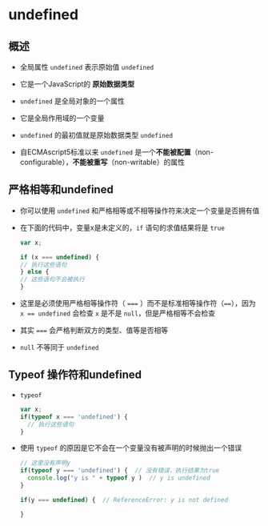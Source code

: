 # undefined

## 概述

- 全局属性 `undefined` 表示原始值 `undefined`

- 它是一个JavaScript的 **原始数据类型**

- `undefined` 是全局对象的一个属性

- 它是全局作用域的一个变量

- `undefined` 的最初值就是原始数据类型 `undefined`

- 自ECMAscript5标准以来 `undefined` 是一个**不能被配置**（non-configurable），**不能被重写**（non-writable）的属性

## 严格相等和undefined

- 你可以使用 `undefined` 和严格相等或不相等操作符来决定一个变量是否拥有值

- 在下面的代码中，变量x是未定义的，`if` 语句的求值结果将是 `true`

    ```js
    var x;

    if (x === undefined) {
    // 执行这些语句
    } else {
    // 这些语句不会被执行
    }
    ```

- 这里是必须使用严格相等操作符（ `===` ）而不是标准相等操作符（`==`），因为 `x == undefined` 会检查 `x` 是不是 `null`，但是严格相等不会检查

- 其实 `===` 会严格判断双方的类型、值等是否相等

- `null` 不等同于 `undefined`

## Typeof 操作符和undefined

- `typeof`

    ```js
    var x;
    if(typeof x === 'undefined') {
      // 执行这些语句
    }
    ```

- 使用 `typeof` 的原因是它不会在一个变量没有被声明的时候抛出一个错误

    ```js
    // 这里没有声明y
    if(typeof y === 'undefined') {  // 没有错误，执行结果为true
      console.log("y is " + typeof y )  // y is undefined
    }

    if(y === undefined) {  // ReferenceError: y is not defined

    }
    ```
